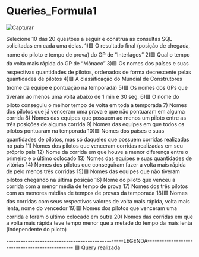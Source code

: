 # Queries_Formula1

![Capturar](https://user-images.githubusercontent.com/57736733/104987525-a7615c00-59f4-11eb-8326-39102d3b0a16.PNG)

Selecione 10 das 20 questões a seguir e construa as consultas SQL solicitadas
em cada uma delas.
1)🟩 O resultado final (posição de chegada, nome do piloto e tempo de prova) do
GP de “Interlagos” 
2)🟩 Qual o tempo da volta mais rápida do GP de “Mônaco”
3)🟩 Os nomes dos países e suas respectivas quantidades de pilotos, ordenados
de forma decrescente pelas quantidades de pilotos
4)🟩 A classificação do Mundial de Construtores (nome da equipe e pontuação na
temporada)
5)🟩 Os nomes dos GPs que tiveram ao menos uma volta abaixo de 1 min e 30
seg.
6)🟩 O nome do piloto conseguiu o melhor tempo de volta em toda a temporada
7) Nomes dos pilotos que já venceram uma prova e que não pontuaram em
alguma corrida
8) Nomes das equipes que possuem ao menos um piloto entre as três posições
de alguma corrida
9) Nomes das equipes em que todos os pilotos pontuaram na temporada
10)🟩 Nomes dos países e suas quantidades de pilotos, mas só daqueles que
possuem corridas realizadas no país
11) Nomes dos pilotos que venceram corridas realizadas em seu próprio país
12) Nome da corrida em que houve a menor diferença entre o primeiro e o último
colocado 
13) Nomes das equipes e suas quantidades de vitórias
14) Nomes dos pilotos que conseguiram fazer a volta mais rápida de pelo menos
três corridas
15)🟩 Nomes das equipes que não tiveram pilotos chegando na última posição
16) Nome do piloto que venceu a corrida com a menor média de tempo de prova
17) Nomes dos três pilotos com as menores médias de tempos de provas da
temporada
18)🟩 Nomes das corridas com seus respectivos valores de volta mais rápida, volta
mais lenta, nome do vencedor
19)🟩 Nomes dos pilotos que venceram uma corrida e foram o último colocado em
outra
20) Nomes das corridas em que a volta mais rápida teve tempo menor que a
metade do tempo da mais lenta (independente do piloto)

-------------------------------------------------LEGENDA-----------------------------------------------
🟩 Query realizada
